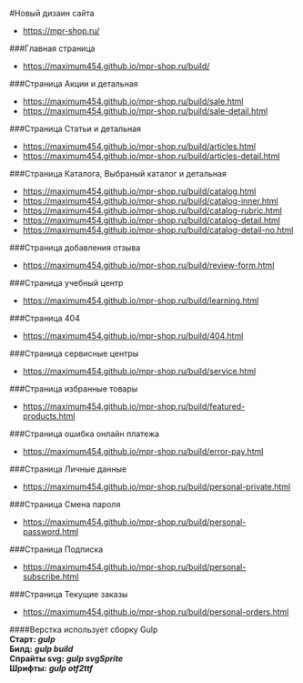 #Новый дизаин сайта 
* https://mpr-shop.ru/

###Главная страница
* https://maximum454.github.io/mpr-shop.ru/build/

###Страница Акции и детальная
* https://maximum454.github.io/mpr-shop.ru/build/sale.html
* https://maximum454.github.io/mpr-shop.ru/build/sale-detail.html

###Страница Статьи и детальная
* https://maximum454.github.io/mpr-shop.ru/build/articles.html
* https://maximum454.github.io/mpr-shop.ru/build/articles-detail.html

###Страница Каталога, Выбраный каталог и детальная
* https://maximum454.github.io/mpr-shop.ru/build/catalog.html
* https://maximum454.github.io/mpr-shop.ru/build/catalog-inner.html
* https://maximum454.github.io/mpr-shop.ru/build/catalog-rubric.html
* https://maximum454.github.io/mpr-shop.ru/build/catalog-detail.html
* https://maximum454.github.io/mpr-shop.ru/build/catalog-detail-no.html

###Страница добавления отзыва
* https://maximum454.github.io/mpr-shop.ru/build/review-form.html

###Страница учебный центр
* https://maximum454.github.io/mpr-shop.ru/build/learning.html

###Страница 404
* https://maximum454.github.io/mpr-shop.ru/build/404.html

###Страница сервисные центры
* https://maximum454.github.io/mpr-shop.ru/build/service.html

###Страница избранные товары
* https://maximum454.github.io/mpr-shop.ru/build/featured-products.html

###Страница ошибка онлайн платежа
* https://maximum454.github.io/mpr-shop.ru/build/error-pay.html

###Страница Личные данные
* https://maximum454.github.io/mpr-shop.ru/build/personal-private.html

###Страница Смена пароля
* https://maximum454.github.io/mpr-shop.ru/build/personal-password.html

###Страница Подписка
* https://maximum454.github.io/mpr-shop.ru/build/personal-subscribe.html

###Страница Текущие заказы
* https://maximum454.github.io/mpr-shop.ru/build/personal-orders.html


 
####Верстка использует сборку Gulp  
 **Старт:** ***gulp***  
 **Билд:** ***gulp build***    
 **Спрайты svg:** ***gulp svgSprite***    
 **Шрифты:** ***gulp otf2ttf***  
